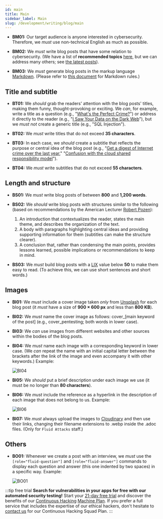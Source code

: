 ```yaml
---
id: main
title: Main
sidebar_label: Main
slug: /development/writing/blog/main
---
```


* **BM01:** Our target audience is anyone interested in cybersecurity.
  Therefore, we *must* use non-technical English as much as possible.

* **BM02:** We *must* write blog posts
  that have some relation to cybersecurity.
  (We have a list of **recommended topics** [here](https://fluidattacks.com/topics/),
  but we can address many others;
  see [the latest posts](https://fluidattacks.com/blog/)).

* **BM03:** We *must* generate blog posts
  in the markup language [Markdown](https://daringfireball.net/projects/markdown/).
  (Please refer to
  [this document](https://github.com/markdownlint/markdownlint/blob/master/docs/RULES.md)
  for Markdown rules.)

## Title and subtitle

* **BT01:** We *should* grab the readers' attention
  with the blog posts' titles,
  making them funny, thought-provoking or exciting.
  We *can*, for example, write a title as a question
  (e.g., "[What's the Perfect Crime?](https://fluidattacks.com/blog/spectre/)")
  or address it directly to the reader
  (e.g., "[I Saw Your Data on the Dark Web](https://fluidattacks.com/blog/dark-web/)"),
  but we *must not* create a generic title
  (e.g., "SQL Injection").

* **BT02:** We *must* write titles that do not exceed **35 characters**.

* **BT03:** In each case,
  we *should* create a subtitle
  that reflects the purpose or central idea of the blog post
  (e.g., "[Get a digest of Internet crime over the last year](https://fluidattacks.com/blog/fbi-2020-report/),"
  "[Confusion with the cloud shared responsibility model](https://fluidattacks.com/blog/shared-responsibility-model/)").

* **BT04:** We *must* write subtitles that do not exceed **55 characters**.

## Length and structure

* **BS01:** We *must* write blog posts of between **800** and **1,200 words**.

* **BS02:** We *should* write blog posts
  with structures similar to the following
  (based on recommendations by the American Lecturer
  [Robert Pozen](https://www.amazon.com/Extreme-Productivity-Boost-Results-Reduce-ebook/dp/B007HBLNSS)):

  1. An introduction that contextualizes the reader,
     states the main theme,
     and describes the organization of the text.
  1. A body with paragraphs highlighting central ideas
     and providing supporting information for them
     (subtitles can make the structure clearer).
  1. A conclusion that, rather than condensing the main points,
     provides lessons learned, possible implications
     or recommendations to keep in mind.

* **BS03:** We *must* build blog posts
  with a [LIX](https://en.wikipedia.org/wiki/Lix_(readability_test))
  value below **50**
  to make them easy to read.
  (To achieve this,
  we can use short sentences and short words.)

## Images

* **BI01:** We *must* include a cover image
  taken *only* from [Unsplash](https://unsplash.com/)
  for each blog post
  (it *must* have a size of **900 × 600 px** and less than **800 KB**).

* **BI02:** We *must* name the cover image as follows:
  cover_[main keyword of the post]
  (e.g., cover_pentesting; both words in lower case).

* **BI03:** We *can* use images from different websites and other sources
  within the bodies of the blog posts.

* **BI04:** We *must* name each image
  with a corresponding keyword in lower case.
  (We *can* repeat the name with an initial capital letter
  between the brackets after the link of the image
  and even accompany it with other keywords.)
  Example:

  ![BI04](https://res.cloudinary.com/fluid-attacks/image/upload/v1625267521/docs/development/writing/bib_qq6euu.webp)

* **BI05:** We *should* put a brief description
  under each image we use
  (it must be no longer than **80 characters**).

* **BI06:** We *must* include the reference as a hyperlink
  in the description of each image that does not belong to us.
  Example:

  ![BI06](https://res.cloudinary.com/fluid-attacks/image/upload/v1624049949/docs/development/writing/bia_xv4isk.webp)

* **BI07:** We *must* always upload the images to [Cloudinary](https://cloudinary.com/)
  and then use their links,
  changing their filename extensions to .webp
  inside the .adoc files.
  (Only for `Fluid Attacks` staff.)

## Others

* **BO01:** Whenever we create a post with an interview,
  we *must* use
  the `[role="fluid-question"]` and `[role="fluid-answer"]` commands
  to display each question and answer (this one indented by two spaces)
  in a specific way.
  Example:

  ![BO01](https://res.cloudinary.com/fluid-attacks/image/upload/v1625258536/docs/development/writing/boa_jlahex.webp)

:::tip free trial
**Search for vulnerabilities in your apps for free
with our automated security testing!**
Start your [21-day free trial](https://fluidattacks.com/free-trial/)
and discover the benefits of our [Continuous Hacking](https://fluidattacks.com/services/continuous-hacking/)
[Machine Plan](https://fluidattacks.com/plans/).
If you prefer a full service
that includes the expertise of our ethical hackers,
don't hesitate to [contact us](https://fluidattacks.com/contact-us/)
for our Continuous Hacking Squad Plan.
:::
